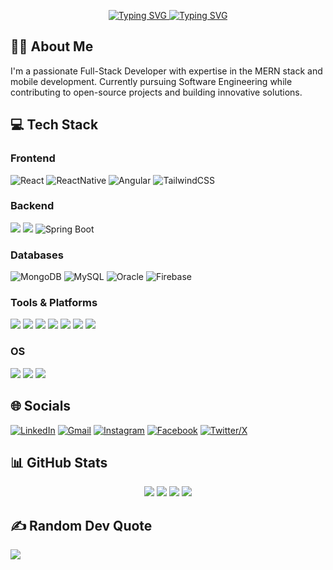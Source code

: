 <p align="center">
   <a href="https://git.io/typing-svg">
    <img src="https://readme-typing-svg.herokuapp.com?font=Fira+Code&weight=900&size=49&duration=3000&pause=800&width=870&height=100&center=true&lines=Hello%2C+my+name+is+Chadi+Rabii;Hallo%2C+mein+name+ist+Chadi+Rabii;Ciao%2C+mi+chiamo+Chadi+Rabii;%E4%BD%A0%E5%A5%BD%EF%BC%8C%E6%88%91%E7%9A%84%E5%90%8D%E5%AD%97%E6%98%AF%E6%9F%A5%E8%BF%AA%C2%B7%E6%8B%89%E6%AF%94;Ol%C3%A1%2C+o+meu+nome+%C3%A9+Chadi+Rabii;%E3%81%93%E3%82%93%E3%81%AB%E3%81%A1%E3%81%AF%E3%80%81%E7%A7%81%E3%81%AE%E5%90%8D%E5%89%8D%E3%81%AF%E3%83%81%E3%83%A3%E3%83%87%E3%82%A3%E3%83%BB%E3%83%A9%E3%83%93%E3%83%BC%E3%81%A7%E3%81%99;%E0%A4%A8%E0%A4%AE%E0%A4%B8%E0%A5%8D%E0%A4%A4%E0%A5%87%2C+%E0%A4%AE%E0%A5%87%E0%A4%B0%E0%A4%BE+%E0%A4%A8%E0%A4%BE%E0%A4%AE+%E0%A4%B9%E0%A5%88+%E0%A4%9A%E0%A4%BE%E0%A4%A6%E0%A5%80+%E0%A4%B0%E0%A4%AC%E0%A5%80;Ahoj%2C+jmenuji+se+Chadi+Rabii;%D0%97%D0%B4%D1%80%D0%B0%D0%B2%D1%81%D1%82%D0%B2%D1%83%D0%B9%D1%82%D0%B5%2C+%D0%BC%D0%B5%D0%BD%D1%8F+%D0%B7%D0%BE%D0%B2%D1%83%D1%82+%D0%A7%D0%B0%D0%B4%D0%B8+%D0%A0%D0%B0%D0%B1%D0%B8%D0%B8" alt="Typing SVG" />
  </a>
   <a href="https://git.io/typing-svg"><img src="https://readme-typing-svg.herokuapp.com?font=Fira+Code&size=25&duration=3000&pause=800&color=F71FF2&center=true&width=435&lines=Full-Stack+Web+Developer;Open-Source+Enthusiast;Mobile+Developer;Software+Engineering+Student;MERN+Stack+Developer;Gamer" alt="Typing SVG" /></a>
</p>

## 👨‍💻 About Me

I'm a passionate Full-Stack Developer with expertise in the MERN stack and mobile development. Currently pursuing Software Engineering while contributing to open-source projects and building innovative solutions.

## 💻 Tech Stack

### Frontend

<p>
 <img alt="React" src="https://img.shields.io/badge/react-%2300D9FF.svg?style=for-the-badge&logo=react&logoColor=white"/>
<!--  <img alt="Next.js" src="https://img.shields.io/badge/next.js-%23000000.svg?style=for-the-badge&logo=next.js&logoColor=white"/> -->
 <img alt="ReactNative" src="https://img.shields.io/badge/react_native-%2320232a.svg?style=for-the-badge&logo=react&logoColor=%2361DAFB"/>
 <img alt="Angular" src="https://img.shields.io/badge/angular-%23DD0031.svg?style=for-the-badge&logo=angular&logoColor=white"/>
 <img alt="TailwindCSS" src="https://img.shields.io/badge/tailwindcss-%2338B2AC.svg?style=for-the-badge&logo=tailwind-css&logoColor=white"/>
</p>

### Backend

<p>
   <img src="https://img.shields.io/badge/node.js%20-%2343853D.svg?&style=for-the-badge&logo=node.js&logoColor=white"/>
   <img src="https://img.shields.io/badge/express.js%20-%23404d59.svg?&style=for-the-badge"/>
   <img alt="Spring Boot" src="https://img.shields.io/badge/Spring_Boot-F2F4F9?style=for-the-badge&logo=spring-boot"/>
</p>

### Databases

<p>
 <img alt="MongoDB" src="https://img.shields.io/badge/MongoDB-%234EA94B.svg?style=for-the-badge&logo=mongodb&logoColor=white"/>
 <img alt="MySQL" src="https://img.shields.io/badge/mysql-%234479A1.svg?style=for-the-badge&logo=mysql&logoColor=white"/>
 <img alt="Oracle" src="https://img.shields.io/badge/oracle-%23F00000.svg?style=for-the-badge&logo=oracle&logoColor=white"/>
 <img alt="Firebase" src="https://img.shields.io/badge/firebase-a08021?style=for-the-badge&logo=firebase&logoColor=ffcd34"/>
</p>

### Tools & Platforms

<p>
   <img src="https://img.shields.io/badge/git%20-%23F05033.svg?&style=for-the-badge&logo=git&logoColor=white"/>
   <img src="https://img.shields.io/badge/docker%20-%230db7ed.svg?&style=for-the-badge&logo=docker&logoColor=white"/>
   <img  src="https://img.shields.io/badge/gitlab%20ci-%23181717.svg?style=for-the-badge&logo=gitlab&logoColor=white"/>
   <img  src="https://img.shields.io/badge/Postman-FF6C37?style=for-the-badge&logo=postman&logoColor=white"/>
   <img  src="https://img.shields.io/badge/expo-1C1E24?style=for-the-badge&logo=expo&logoColor=white"/>
   <img  src="https://img.shields.io/badge/figma-%23F24E1E.svg?style=for-the-badge&logo=figma&logoColor=white"/>
   <img  src="https://img.shields.io/badge/adobe%20photoshop-%2331A8FF.svg?style=for-the-badge&logo=adobe%20photoshop&logoColor=white"/>
   
</p>

### OS

<p>
  <img  src="https://img.shields.io/badge/Windows-0078D6?style=for-the-badge&logo=windows&logoColor=white" />
  <img src="https://img.shields.io/badge/Red%20Hat-EE0000?style=for-the-badge&logo=redhat&logoColor=white"/>
  <img  src="https://img.shields.io/badge/Ubuntu-E95420?style=for-the-badge&logo=ubuntu&logoColor=white"/>

</p>

## 🌐 Socials

[![LinkedIn](https://img.shields.io/badge/LinkedIn-%230077B5.svg?style=for-the-badge&logo=linkedin&logoColor=white)](https://linkedin.com/in/chadirabii)
[![Gmail](https://img.shields.io/badge/Gmail-D14836?style=for-the-badge&logo=gmail&logoColor=white)](mailto:chadrabii@gmail.com)
[![Instagram](https://img.shields.io/badge/Instagram-%23E4405F.svg?style=for-the-badge&logo=Instagram&logoColor=white)](https://instagram.com/chadi_rabii)
[![Facebook](https://img.shields.io/badge/Facebook-%231877F2.svg?style=for-the-badge&logo=Facebook&logoColor=white)](https://facebook.com/chadi.rabii.3)
[![Twitter/X](https://img.shields.io/badge/Twitter-%231DA1F2.svg?style=for-the-badge&logo=X&logoColor=white)](https://twitter.com/chadi_rabii)

## 📊 GitHub Stats

<div align="center">
  <img src="https://github-readme-streak-stats.herokuapp.com?user=chadirabii&theme=github-dark-blue" />
  <img src="http://github-profile-summary-cards.vercel.app/api/cards/stats?username=chadirabii&theme=github_dark" />
  <img src="http://github-profile-summary-cards.vercel.app/api/cards/repos-per-language?username=chadirabii&theme=github_dark" />
  <img src="http://github-profile-summary-cards.vercel.app/api/cards/profile-details?username=chadirabii&theme=github_dark" />
</div>

## ✍️ Random Dev Quote

![](https://quotes-github-readme.vercel.app/api?type=horizontal&theme=radical)
